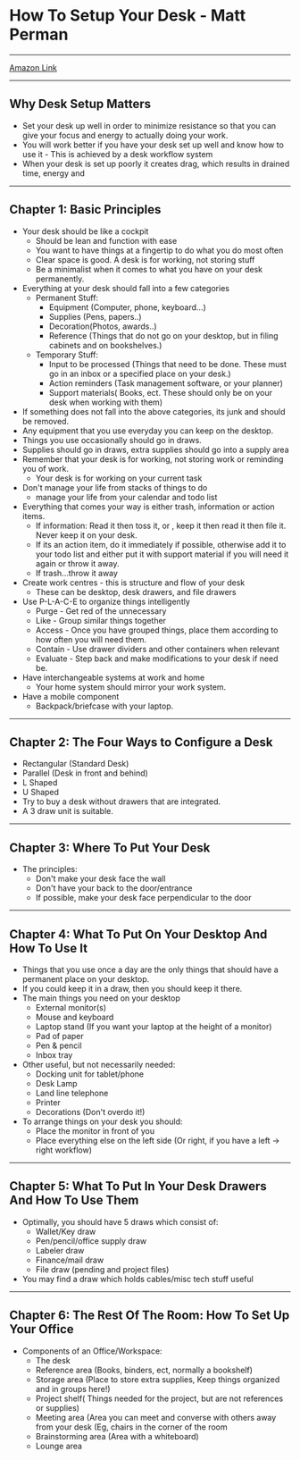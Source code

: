 # How To Setup Your Desk - Matt Perman

-----

[Amazon Link](https://www.amazon.co.uk/How-Set-Your-Desk-Surprisingly-ebook/dp/B00J18O4U4/ref=sr_1_2?ie=UTF8&qid=1494148688&sr=8-2&keywords=Matt+Perman)

-------

## Why Desk Setup Matters

* Set your desk up well in order to minimize resistance so that you can give your focus and energy to actually doing your work.
* You will work better if you have your desk set up well and know how to use it - This is achieved by a desk workflow system
* When your desk is set up poorly it creates drag, which results in drained time, energy and

------

## Chapter 1: Basic Principles

* Your desk should be like a cockpit
	* Should be lean and function with ease
	* You want to have things at a fingertip to do what you do most often
	* Clear space is good. A desk is for working, not storing stuff
	* Be a minimalist when it comes to what you have on your desk permanently.
* Everything at your desk should fall into a few categories
	* Permanent Stuff:
		* Equipment (Computer, phone, keyboard...)
		* Supplies (Pens, papers..)
		* Decoration(Photos, awards..)
		* Reference (Things that do not go on your desktop, but in filing cabinets and on bookshelves.)
	* Temporary Stuff:
		* Input to be processed (Things that need to be done. These must go in an inbox or a specified place on your desk.)
		* Action reminders (Task management software, or your planner)
		* Support materials( Books, ect. These should only be on your desk when working with them)
* If something does not fall into the above categories, its junk and should be removed.
* Any equipment that you use everyday you can keep on the desktop.
* Things you use occasionally should go in draws.
* Supplies should go in draws, extra supplies should go into a supply area
* Remember that your desk is for working, not storing work or reminding you of work.
	* Your desk is for working on your current task
* Don't manage your life from stacks of things to do
	*  manage your life from your calendar and todo list
* Everything that comes your way is either trash, information or action items.
	* If information: Read it then toss it, or , keep it then read it then file it. Never keep it on your desk.
	* If its an action item, do it immediately if possible, otherwise add it to your todo list and either put it with support material if you will need it again or throw it away.
	* If trash...throw it away
* Create work centres - this is structure and flow of your desk
	* These can be desktop, desk drawers, and file drawers
* Use P-L-A-C-E to organize things intelligently
	* Purge - Get red of the unnecessary
	* Like - Group similar things together
	* Access - Once you have grouped things, place them according to how often you will need them.
	* Contain - Use drawer dividers and other containers when relevant
	* Evaluate - Step back and make modifications to your desk if need be.
* Have interchangeable systems at work and home
	* Your home system should mirror your work system.
* Have a mobile component
	* Backpack/briefcase with your laptop.


------

## Chapter 2: The Four Ways to Configure a Desk


* Rectangular (Standard Desk)
* Parallel (Desk in front and behind)
* L Shaped
* U Shaped
* Try to buy a desk without drawers that are integrated.
* A 3 draw unit is suitable.

-----

## Chapter 3: Where To Put Your Desk

* The principles:
	* Don't make your desk face the wall
	* Don't have your back to the door/entrance
	* If possible, make your desk face perpendicular to the door

----

## Chapter 4: What To Put On Your Desktop And How To Use It

* Things that you use once a day are the only things that should have a permanent place on your desktop.
* If you could keep it in a draw, then you should keep it there.
* The main things you need on your desktop
	* External monitor(s)
	* Mouse and keyboard
	* Laptop stand (If you want your laptop at the height of a monitor)
	* Pad of paper
	* Pen & pencil
	* Inbox tray
* Other useful, but not necessarily needed:
	* Docking unit for tablet/phone
	* Desk Lamp
	* Land line telephone
	* Printer
	* Decorations (Don't overdo it!)
* To arrange things on your desk you should:
	* Place the monitor in front of you
	* Place everything else on the left side (Or right, if you have a left -> right workflow)

-----

## Chapter 5: What To Put In Your Desk Drawers And How To Use Them

* Optimally, you should have 5 draws which consist of:
	* Wallet/Key draw
	* Pen/pencil/office supply draw
	* Labeler draw
	* Finance/mail draw
	* File draw (pending and project files)
* You may find a draw which holds cables/misc tech stuff useful

----

## Chapter 6: The Rest Of The Room: How To Set Up Your Office

* Components of an Office/Workspace:
	* The desk
	* Reference area (Books, binders, ect, normally a bookshelf)
	* Storage area (Place to store extra supplies, Keep things organized and in groups here!)
	* Project shelf( Things needed for the project, but are not references or supplies)
	* Meeting area (Area you can meet and converse with others away from your desk (Eg, chairs in the corner of the room
	* Brainstorming area (Area with a whiteboard)
	* Lounge area
